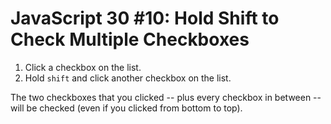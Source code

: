 # JavaScript 30 #10: Hold Shift to Check Multiple Checkboxes

1. Click a checkbox on the list.
2. Hold `shift` and click another checkbox on the list.

The two checkboxes that you clicked -- plus every checkbox in between -- will be checked (even if you clicked from bottom to top).